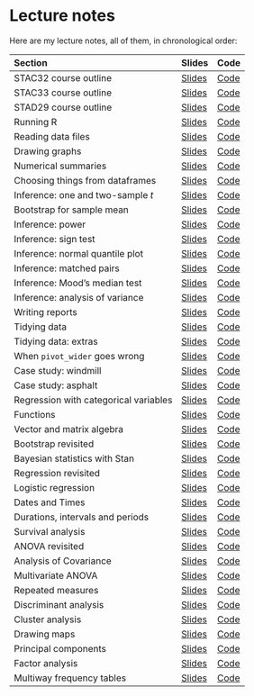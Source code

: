 # Lecture notes

Here are my lecture notes, all of them, in chronological order:

| Section                               | Slides                                                               | Code                                                                                      |
|:--------------------------------------|:---------------------------------------------------------------------|:------------------------------------------------------------------------------------------|
| STAC32 course outline                 | [Slides](http://ritokiguess.site/lecture-notes/outline_c32.html)     | [Code](https://raw.githubusercontent.com/nxskok/lecture-notes/master/outline_c32.qmd)     |
| STAC33 course outline                 | [Slides](http://ritokiguess.site/lecture-notes/outline_c33.html)     | [Code](https://raw.githubusercontent.com/nxskok/lecture-notes/master/outline_c33.qmd)     |
| STAD29 course outline                 | [Slides](http://ritokiguess.site/lecture-notes/outline_d29.html)     | [Code](https://raw.githubusercontent.com/nxskok/lecture-notes/master/outline_d29.qmd)     |
| Running R                             | [Slides](http://ritokiguess.site/lecture-notes/running.html)         | [Code](https://raw.githubusercontent.com/nxskok/lecture-notes/master/running.qmd)         |
| Reading data files                    | [Slides](http://ritokiguess.site/lecture-notes/readfile.html)        | [Code](https://raw.githubusercontent.com/nxskok/lecture-notes/master/readfile.qmd)        |
| Drawing graphs                        | [Slides](http://ritokiguess.site/lecture-notes/graphs.html)          | [Code](https://raw.githubusercontent.com/nxskok/lecture-notes/master/graphs.qmd)          |
| Numerical summaries                   | [Slides](http://ritokiguess.site/lecture-notes/numsum.html)          | [Code](https://raw.githubusercontent.com/nxskok/lecture-notes/master/numsum.qmd)          |
| Choosing things from dataframes       | [Slides](http://ritokiguess.site/lecture-notes/choosing.html)        | [Code](https://raw.githubusercontent.com/nxskok/lecture-notes/master/choosing.qmd)        |
| Inference: one and two-sample $t$     | [Slides](http://ritokiguess.site/lecture-notes/inference_1.html)     | [Code](https://raw.githubusercontent.com/nxskok/lecture-notes/master/inference_1.qmd)     |
| Bootstrap for sample mean             | [Slides](http://ritokiguess.site/lecture-notes/bootstrap_R.html)     | [Code](https://raw.githubusercontent.com/nxskok/lecture-notes/master/bootstrap_R.qmd)     |
| Inference: power                      | [Slides](http://ritokiguess.site/lecture-notes/inference_2.html)     | [Code](https://raw.githubusercontent.com/nxskok/lecture-notes/master/inference_2.qmd)     |
| Inference: sign test                  | [Slides](http://ritokiguess.site/lecture-notes/inference_3.html)     | [Code](https://raw.githubusercontent.com/nxskok/lecture-notes/master/inference_3.qmd)     |
| Inference: normal quantile plot       | [Slides](http://ritokiguess.site/lecture-notes/inference_4a.html)    | [Code](https://raw.githubusercontent.com/nxskok/lecture-notes/master/inference_4a.qmd)    |
| Inference: matched pairs              | [Slides](http://ritsokiguess.site/lecture-notes/inference_4b.html)   | [Code](https://raw.githubusercontent.com/nxskok/lecture-notes/master/inference_4b.qmd)    |
| Inference: Mood’s median test         | [Slides](http://ritokiguess.site/lecture-notes/inference_5a.html)    | [Code](https://raw.githubusercontent.com/nxskok/lecture-notes/master/inference_5a.qmd)    |
| Inference: analysis of variance       | [Slides](http://ritokiguess.site/lecture-notes/inference_5b.html)    | [Code](https://raw.githubusercontent.com/nxskok/lecture-notes/master/inference_5b.qmd)    |
| Writing reports                       | [Slides](http://ritokiguess.site/lecture-notes/reports.html)         | [Code](https://raw.githubusercontent.com/nxskok/lecture-notes/master/reports.qmd)         |
| Tidying data                          | [Slides](http://ritokiguess.site/lecture-notes/tidying.html)         | [Code](https://raw.githubusercontent.com/nxskok/lecture-notes/master/tidying.qmd)         |
| Tidying data: extras                  | [Slides](http://ritokiguess.site/lecture-notes/tidy_extra.html)      | [Code](https://raw.githubusercontent.com/nxskok/lecture-notes/master/tidy_extra.qmd)      |
| When `pivot_wider` goes wrong         | [Slides](http://ritsokiguess.site/lecture-notes/wider_wrong.html)    | [Code](https://raw.githubusercontent.com/nxskok/lecture-notes/master/wider_wrong.qmd)     |
| Case study: windmill                  | [Slides](http://ritokiguess.site/lecture-notes/windmill.html)        | [Code](https://raw.githubusercontent.com/nxskok/lecture-notes/master/windmill.qmd)        |
| Case study: asphalt                   | [Slides](http://ritokiguess.site/lecture-notes/asphalt.html)         | [Code](https://raw.githubusercontent.com/nxskok/lecture-notes/master/asphalt.qmd)         |
| Regression with categorical variables | [Slides](http://ritsokiguess.site/lecture-notes/with_categ.html)     | [Code](https://raw.githubusercontent.com/nxskok/lecture-notes/master/with_categ.qmd)      |
| Functions                             | [Slides](http://ritsokiguess.site/lecture-notes/functions.html)      | [Code](https://raw.githubusercontent.com/nxskok/lecture-notes/master/functions.qmd)       |
| Vector and matrix algebra             | [Slides](http://ritsokiguess.site/lecture-notes/vector_matrix.html)  | [Code](https://raw.githubusercontent.com/nxskok/lecture-notes/master/vector_matrix.qmd)   |
| Bootstrap revisited                   | [Slides](http://ritokiguess.site/lecture-notes/bootstrap.html)       | [Code](https://raw.githubusercontent.com/nxskok/lecture-notes/master/bootstrap.qmd)       |
| Bayesian statistics with Stan         | [Slides](http://ritokiguess.site/lecture-notes/rstan.html)           | [Code](https://raw.githubusercontent.com/nxskok/lecture-notes/master/rstan.qmd)           |
| Regression revisited                  | [Slides](http://ritokiguess.site/lecture-notes/regression.html)      | [Code](https://raw.githubusercontent.com/nxskok/lecture-notes/master/regression.qmd)      |
| Logistic regression                   | [Slides](http://ritsokiguess.site/lecture-notes/logistic.html)       | [Code](https://raw.githubusercontent.com/nxskok/lecture-notes/master/logistic.qmd)        |
| Dates and Times                       | [Slides](http://ritokiguess.site/lecture-notes/dates_and_times.html) | [Code](https://raw.githubusercontent.com/nxskok/lecture-notes/master/dates_and_times.qmd) |
| Durations, intervals and periods      | [Slides](http://ritokiguess.site/lecture-notes/dip.html)             | [Code](https://raw.githubusercontent.com/nxskok/lecture-notes/master/dip.qmd)             |
| Survival analysis                     | [Slides](http://ritokiguess.site/lecture-notes/survival.html)        | [Code](https://raw.githubusercontent.com/nxskok/lecture-notes/master/survival.qmd)        |
| ANOVA revisited                       | [Slides](http://ritokiguess.site/lecture-notes/anova.html)           | [Code](https://raw.githubusercontent.com/nxskok/lecture-notes/master/anova.qmd)           |
| Analysis of Covariance                | [Slides](http://ritokiguess.site/lecture-notes/ancova.html)          | [Code](https://raw.githubusercontent.com/nxskok/lecture-notes/master/ancova.qmd)          |
| Multivariate ANOVA                    | [Slides](http://ritokiguess.site/lecture-notes/manova.html)          | [Code](https://raw.githubusercontent.com/nxskok/lecture-notes/master/manova.qmd)          |
| Repeated measures                     | [Slides](http://ritsokiguess.site/lecture-notes/profile.html)        | [Code](https://raw.githubusercontent.com/nxskok/lecture-notes/master/profile.qmd)         |
| Discriminant analysis                 | [Slides](http://ritokiguess.site/lecture-notes/discrim.html)         | [Code](https://raw.githubusercontent.com/nxskok/lecture-notes/master/discrim.qmd)         |
| Cluster analysis                      | [Slides](http://ritokiguess.site/lecture-notes/cluster.html)         | [Code](https://raw.githubusercontent.com/nxskok/lecture-notes/master/cluster.qmd)         |
| Drawing maps                          | [Slides](http://ritokiguess.site/lecture-notes/mapping.html)         | [Code](https://raw.githubusercontent.com/nxskok/lecture-notes/master/mapping.qmd)         |
| Principal components                  | [Slides](http://ritokiguess.site/lecture-notes/princomp.html)        | [Code](https://raw.githubusercontent.com/nxskok/lecture-notes/master/princomp.qmd)        |
| Factor analysis                       | [Slides](http://ritokiguess.site/lecture-notes/factor.html)          | [Code](https://raw.githubusercontent.com/nxskok/lecture-notes/master/factor.qmd)          |
| Multiway frequency tables             | [Slides](http://ritokiguess.site/lecture-notes/multiway.html)        | [Code](https://raw.githubusercontent.com/nxskok/lecture-notes/master/multiway.qmd)        |
